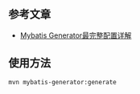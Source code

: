 ## 参考文章
* [Mybatis Generator最完整配置详解](http://www.jianshu.com/p/e09d2370b796)

## 使用方法
````$xslt
mvn mybatis-generator:generate 
````